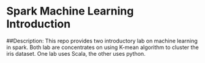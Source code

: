 # Spark Machine Learning Introduction
##Description:
This repo provides two introductory lab on machine learning in spark. Both lab are concentrates on using K-mean algorithm to cluster the iris dataset. One lab uses Scala, the other uses python.   
